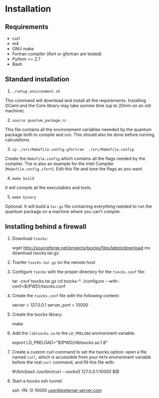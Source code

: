 # Installation

## Requirements

* curl
* m4
* GNU make
* Fortran compiler (ifort or gfortran are tested)
* Python >= 2.7
* Bash


## Standard installation

1) `./setup_environment.sh`

This command will download and install all the requirements.
Installing OCaml and the Core library may take somme time
(up to 20min on an old machine).

2) `source quantum_package.rc`

This file contains all the environement variables neeeded by the quantum package
both to compile and run. This should also be done before running calculations.

3) `cp ./src/Makefile.config.gfortran  ./src/Makefile.config`

Create the ``Makefile.config`` which contains all the flags needed by the compiler.
The is also an example for the Intel Compiler (`Makefile.config.ifort`).
Edit this file and tune the flags as you want.

4) `make build`

It will compile all the executables and tools. 

5) `make binary`

Optional. It will build a `tar.gz` file containing everything needed to run the quantum package on a
machine where you can't compile.


## Installing behind a firewall

1) Download `tsocks`:

    wget http://sourceforge.net/projects/tsocks/files/latest/download
    mv download tsocks.tar.gz

2) Tranfer `tsocks.tar.gz` on the remote host

3) Configure `tsocks` with the proper directory for the `tsocks.conf` file:

    tar -zxvf tsocks.tar.gz
    cd tsocks-*
    ./configure --with-conf=${PWD}/tsocks.conf

4) Create the `tsocks.conf` file with the following content:

    server = 127.0.0.1
    server_port = 10000

5) Create the tsocks library:

    make

6) Add the `libtsocks.so` to the `LD_PRELOAD` environment variable:

    export LD_PRELOAD="${PWD}/libtsocks.so.1.8"

7) Create a custom curl command to set the tsocks option: open a file named
   `curl`, which is accessible from your `PATH` environment variable before the
   real `curl` command, and fill this file with:

    #!/bin/bash
    /usr/bin/curl --socks5 127.0.0.1:10000 $@

8) Start a tsocks ssh tunnel:

    ssh -fN -D 10000 user@external-server.com

